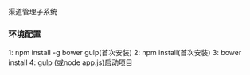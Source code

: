 渠道管理子系统

### 环境配置 ###
1: npm install -g bower gulp(首次安装)
2: npm install(首次安装)
3: bower install
4: gulp (或node app.js)启动项目